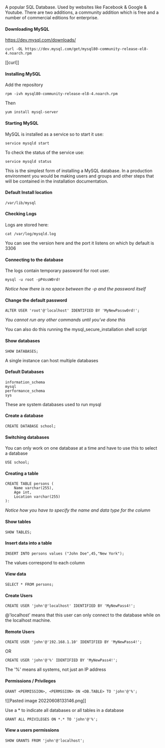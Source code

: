 A popular SQL Database. Used by websites like Facebook & Google & Youtube. There are two additions, a community addition which is free and a number of commercial editions for enterprise.

#### Downloading MySQL
https://dev.mysql.com/downloads/

```
curl -OL https://dev.mysql.com/get/mysql80-community-release-el8-4.noarch.rpm
```

[[curl]]

#### Installing MySQL
Add the repository
```
rpm -ivh mysql80-community-release-el8-4.noarch.rpm
```

Then

```
yum install mysql-server
```

#### Starting MySQL
MySQL is installed as a service so to start it use:
```
service mysqld start
```

To check the status of the service use:
```
service mysqld status
```

This is the simplest form of installing a MySQL database. In a production environment you would be making users and groups and other steps that will be contained in the installation documentation. 

#### Default Install location
```
/var/lib/mysql
```

#### Checking Logs
Logs are stored here:
```
cat /var/log/mysqld.log
```
You can see the version here and the port it listens on which by default is 3306

#### Connecting to the database
The logs contain temporary password for root user.
```
mysql -u root -pP4ssW0rd!
```
*Notice how there is no space between the -p and the password itself*

#### Change the default password
```MySQL
ALTER USER 'root'@'localhost' IDENTIFIED BY 'MyNewPassw0rd!';
```
*You cannot run any other commands until you've done this*

You can also do this running the mysql_secure_installation shell script

#### Show databases
```MySQL
SHOW DATABASES;
```
A single instance can host multiple databases

#### Default Databases
```
information_schema
mysql
performance_schema
sys
```
These are system databases used to run mysql

#### Create a database 
```MySQL
CREATE DATABASE school;
```

#### Switching databases
You can only work on one database at a time and have to use this to select a database
```MySQL
USE school;
```

#### Creating a table
```MySQL
CREATE TABLE persons (
	Name varchar(255),
	Age int,
	Location varchar(255)
):
```
*Notice how you have to specify the name and data type for the column*

#### Show tables
``` MySQL
SHOW TABLES;
```

#### Insert data into a table
```MySQL
INSERT INTO persons values ("John Doe",45,"New York");
```
The values correspond to each column

#### View data
```MySQL
SELECT * FROM persons;
```

#### Create Users
```MySQL
CREATE USER 'john'@'localhost' IDENTIFIED BY 'MyNewPass4!';
```

@'localhost' means that this user can only connect to the database while on the localhost machine. 

#### Remote Users
``` MySQL
CREATE USER 'john'@'192.168.1.10' IDENTIFIED BY 'MyNewPass4!';
```
 OR
 ``` MySQL
CREATE USER 'john'@'%' IDENTIFIED BY 'MyNewPass4!';
```
The '%' means all systems, not just an IP address

#### Permissions / Privileges
```MySql
GRANT <PERMISSION>, <PERMSSION> ON <DB.TABLE> TO 'john'@'%';
```

![[Pasted image 20220608133146.png]]

Use a * to indicate all databases or all tables in a database

```Mysql
GRANT ALL PRIVILEGES ON *.* TO 'john'@'%';
```

#### View a users permissions
```mysql
SHOW GRANTS FROM 'john'@'localhost';
```

